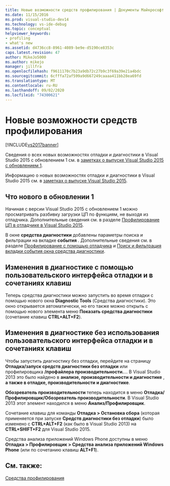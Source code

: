 ```yaml
---
title: Новые возможности средств профилирования | Документы Майкрософт
ms.date: 11/15/2016
ms.prod: visual-studio-dev14
ms.technology: vs-ide-debug
ms.topic: conceptual
helpviewer_keywords:
- profiling
- what's new
ms.assetid: d4736cc8-8961-4089-be9e-d5190ce8353c
caps.latest.revision: 47
author: MikeJo5000
ms.author: mikejo
manager: jillfra
ms.openlocfilehash: f9611170c7b23a9db72c27b9c3f69a39e21a4bdc
ms.sourcegitcommit: 6cfffa72af599a9d667249caaaa411bb28ea69fd
ms.translationtype: MT
ms.contentlocale: ru-RU
ms.lasthandoff: 09/02/2020
ms.locfileid: "74300621"
---
```

# <a name="what39s-new-in-profiling-tools"></a>Новые возможности средств профилирования
[!INCLUDE[vs2017banner](../includes/vs2017banner.md)]

Сведения о всех новых возможностях отладки и диагностики в Visual Studio 2015 с обновлением 1 см. в [заметках о выпуске Visual Studio 2015 с обновлением 1](https://www.visualstudio.com/news/vs2015-update1-vs#debug).  
  
 Информацию о новых возможностях отладки и диагностики в Visual Studio 2015 см. в [заметках о выпуске Visual Studio 2015](https://www.visualstudio.com/news/vs2015-vs#Debug).  
  
## <a name="whats-new-in-update-1"></a>Что нового в обновлении 1  
 Начиная с версии Visual Studio 2015 с обновлением 1 можно просматривать разбивку загрузки ЦП по функциям, не выходя из отладчика. Дополнительные сведения см. в разделе [Профилирование ЦП в отладчике в Visual Studio 2015](https://devblogs.microsoft.com/devops/profile-your-cpu-in-the-debugger-in-visual-studio-2015/).  
  
 В окне **средства диагностики** добавлены параметры поиска и фильтрации на вкладке **события** . Дополнительные сведения см. в разделе [Профилирование с помощью отладчика](/visualstudio/profiling/running-profiling-tools-with-or-without-the-debugger) и  [Поиск и фильтрация вкладки события окна средства диагностики](https://devblogs.microsoft.com/devops/searching-and-filtering-the-events-tab-of-the-diagnostic-tools-window/).  
  
## <a name="diagnostics-with-debugging-ui-and-hotkey-changes"></a>Изменения в диагностике с помощью пользовательского интерфейса отладки и в сочетаниях клавиш  
 Теперь средства диагностики можно запустить во время отладки с помощью нового окна **Diagnostic Tools** (Средства диагностики). Это окно открывается автоматически, но его также можно открыть с помощью нового элемента меню **Показать средства диагностики** (сочетание клавиш **CTRL+ALT+F2**).  
  
## <a name="diagnostics-without-debugging-ui-and-hotkey-changes"></a>Изменения в диагностике без использования пользовательского интерфейса отладки и в сочетаниях клавиш  
 Чтобы запустить диагностику без отладки, перейдите на страницу **Отладка/запуск средств диагностики без отладки** или профилировщика **/профайлера производительности.**... В Visual Studio 2013 это было найдено в **анализе, производительности и диагностике** , **а также в отладке, производительности и диагностике**.  
  
 **Обозреватель производительности** теперь находится в меню **Отладка/Профилировщик/Обозреватель производительности**. В Visual Studio 2013 этот элемент находился в меню **Анализ/Профилировщик**.  
  
 Сочетание клавиш для команды **Отладка &gt; Остановка сбора** (которая применяется при запуске **Средств диагностики без отладки**) было изменено с **CTRL+ALT+F2** (как было в Visual Studio 2013) на **CTRL+SHIFT+F2** для Visual Studio 2015.  
  
 Средства анализа приложений Windows Phone доступны в меню **Отладка &gt; Профилировщик &gt; Средства анализа приложений Windows Phone** (или по сочетанию клавиш **ALT+F1**).  
  
## <a name="see-also"></a>См. также:  
 [Средства профилирования](../profiling/profiling-tools.md)
